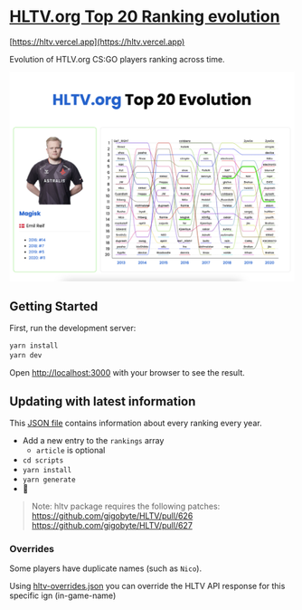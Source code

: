 # [HLTV.org Top 20 Ranking evolution](https://hltv.vercel.app)

[https://hltv.vercel.app](https://hltv.vercel.app)

Evolution of HTLV.org CS:GO players ranking across time.

![Screenshot](./docs/screenshot.png)

## Getting Started

First, run the development server:

```bash
yarn install
yarn dev
```

Open [http://localhost:3000](http://localhost:3000) with your browser to see the result.

## Updating with latest information

This [JSON file](./src/data/rankings.json) contains information about every ranking every year.

- Add a new entry to the `rankings` array
  - `article` is optional
- `cd scripts`
- `yarn install`
- `yarn generate`
- :tada:

> Note: hltv package requires the following patches:
> https://github.com/gigobyte/HLTV/pull/626 https://github.com/gigobyte/HLTV/pull/627

### Overrides

Some players have duplicate names (such as `Nico`).

Using [hltv-overrides.json](./src/data/hltv-overrides.json) you can override
the HLTV API response for this specific ign (in-game-name)
